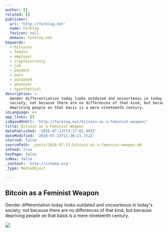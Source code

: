 ```yaml
---
author: []
related: []
publisher:
  url: 'http://forklog.net'
  name: Forklog
  favicon: null
  domain: forklog.net
keywords:
  - bitcoins
  - female
  - employer
  - cryptocurrency
  - job
  - payment
  - earn
  - outdated
  - whatever
  - hypothetical
description: >-
  Gender differentiation today looks outdated and uncourteous in today's
  society, not because there are no differences of that kind, but because
  depriving people on that basis is a mere nineteenth century.
inLanguage: en
app_links: []
isBasedOnUrl: 'http://forklog.net/bitcoin-as-a-feminist-weapon/'
title: Bitcoin as a Feminist Weapon
datePublished: '2016-07-13T13:17:01.492Z'
dateModified: '2016-07-13T11:36:11.152Z'
starred: false
sourcePath: _posts/2016-07-13-bitcoin-as-a-feminist-weapon.md
inFeed: true
hasPage: false
inNav: false
_context: 'http://schema.org'
_type: MediaObject

---
```

<article style=""><h1>Bitcoin as a Feminist Weapon</h1><p>Gender differentiation today looks outdated and uncourteous in today's society, not because there are no differences of that kind, but because depriving people on that basis is a mere nineteenth century.</p><img src="http://forklog.net/wp-content/uploads/2016/07/bitcoinscience03-1.png" /></article>